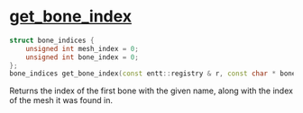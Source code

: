 # [get_bone_index](get_bone_index.hpp)

```cpp
struct bone_indices {
    unsigned int mesh_index = 0;
    unsigned int bone_index = 0;
};
bone_indices get_bone_index(const entt::registry & r, const char * bone, const bone_names & model);
```

Returns the index of the first bone with the given name, along with the index of the mesh it was found in.